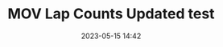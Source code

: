 ---
date: 2023-05-15 14:42
title: MOV Lap Counts Updated test
link_url: "fsgp_mov.html"
subheadline: "MOV Lap Counts Have Been Updated"
---